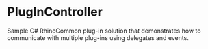 PlugInController
================

Sample C# RhinoCommon plug-in solution that demonstrates how to communicate with multiple plug-ins using delegates and events.
